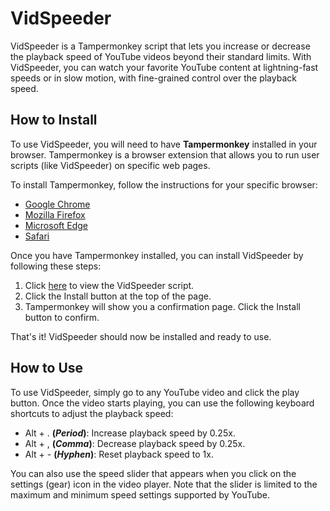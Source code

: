 # VidSpeeder
VidSpeeder is a Tampermonkey script that lets you increase or decrease the playback speed of YouTube videos beyond their standard limits. With VidSpeeder, you can watch your favorite YouTube content at lightning-fast speeds or in slow motion, with fine-grained control over the playback speed.

## How to Install
To use VidSpeeder, you will need to have **Tampermonkey** installed in your browser. Tampermonkey is a browser extension that allows you to run user scripts (like VidSpeeder) on specific web pages.

To install Tampermonkey, follow the instructions for your specific browser:

- [Google Chrome](https://www.tampermonkey.net/index.php?ext=dhdg&browser=chrome)
- [Mozilla Firefox](https://www.tampermonkey.net/index.php?ext=dhdg&browser=firefox)
- [Microsoft Edge](https://www.tampermonkey.net/index.php?ext=dhdg&browser=edge)
- [Safari](https://www.tampermonkey.net/index.php?ext=dhdg&browser=safari)

Once you have Tampermonkey installed, you can install VidSpeeder by following these steps:

1. Click [here]() to view the VidSpeeder script.
2. Click the Install button at the top of the page.
3. Tampermonkey will show you a confirmation page. Click the Install button to confirm.

That's it! VidSpeeder should now be installed and ready to use.

## How to Use
To use VidSpeeder, simply go to any YouTube video and click the play button. Once the video starts playing, you can use the following keyboard shortcuts to adjust the playback speed:

- Alt + . **(*Period*)**: Increase playback speed by 0.25x.
- Alt + , **(*Comma*)**: Decrease playback speed by 0.25x.
- Alt + - **(*Hyphen*)**: Reset playback speed to 1x.

You can also use the speed slider that appears when you click on the settings (gear) icon in the video player. Note that the slider is limited to the maximum and minimum speed settings supported by YouTube.

